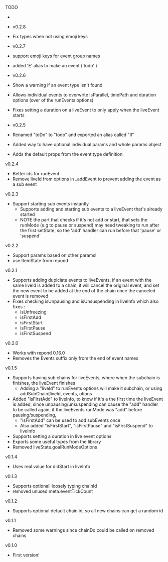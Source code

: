 TODO

-

- v0.2.8
- Fix types when not using emoji keys

- v0.2.7
- support emoji keys for event group names
- added 'E' alias to make an event ('todo' )

- v0.2.6
- Show a warning if an event type isn't found
- Allows individual events to overwrite isParallel, timePath and duration options (over of the runEvents options)
- Fixes setting a duration on a liveEvent to only apply when the liveEvent starts

- v0.2.5
- Renamed "toDo" to "todo" and exported an alias called "II"
- Added way to have optional individual params and whole params object
- Adds the default props from the event type definition

v0.2.4

- Better ids for runEvent
- Remove liveId from options in \_addEvent to prevent adding the event as a sub event

v0.2.3

- Support starting sub events instantly
  - Supports adding and starting sub events to a liveEvent that's already started
  - NOTE the part that checks if it's not add or start, that sets the runMode (e.g to pause or suspend) may need tweaking to run after the frist setState, so the 'add' handler can run before that 'pause' or 'suspend'

v0.2.2

- Support params based on other params!
- use ItemState from repond

v0.2.1

- Supports adding duplciate events to liveEvents, if an event with the same liveId is added to a chain, it will cancel the original event, and set the new event to be added at the end of the chain once the canceled event is removed
- Fixes checking isUnpausing and isUnsuspending in liveInfo which also fixes :
  - isUnfreezing
  - isFirstAdd
  - isFirstStart
  - isFirstPause
  - isFirstSuspend

v0.2.0

- Works with repond 0.16.0
- Removes the Events suffix only from the end of event names

v0.1.5

- Supports having sub chains for liveEvents, where when the subchain is finishes, the liveEvent finishes
  - Adding a "liveId" to runEvents options will make it subchain, or using addSubChain(liveId, events, otions
- Added "isFirstAdd" to liveInfo, to know if it's a the first time the liveEvent is added, since unpausing/unsuspending can cause the "add" handler to be called again, if the liveEvents runMode was "add" before pausing/suspending,
  - "isFirstAdd" can be used to add subEvents once
  - Also added "isFirstStart", "isFirstPause" and "isFirstSuspend" to liveInfo
- Supports setting a duration in live event options
- Exports some useful types from the library
- Removed liveState.goalRunModeOptions

v0.1.4

- Uses real value for didStart in liveInfo

v0.1.3

- Supports optionall loosely typing chainId
- removed unused meta.eventTickCount

v0.1.2

- Supports optional default chain id, so all new chains can get a random id

v0.1.1

- Removed some warnings since chainDo could be called on removed chains

v0.1.0

- First version!
